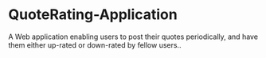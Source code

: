 # QuoteRating-Application
A Web application enabling users to post their quotes periodically, and have them either up-rated or down-rated by fellow users..
